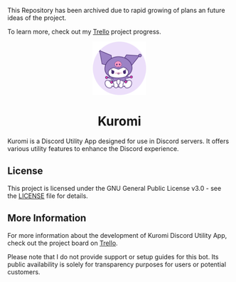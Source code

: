 This Repository has been archived due to rapid growing of plans an future ideas of the project.

To learn more, check out my [Trello](https://trello.com/b/fYomugl8/nekis-discord-apps) project progress.

<div align="center">
    <img src="kuromi-circle.png" alt="Kuromi" width="120">
</div>

<h1 align="center">Kuromi</h1>

Kuromi is a Discord Utility App designed for use in Discord servers. It offers various utility features to enhance the Discord experience.

## License

This project is licensed under the GNU General Public License v3.0 - see the [LICENSE](LICENSE) file for details.

## More Information

For more information about the development of Kuromi Discord Utility App, check out the project board on [Trello](https://trello.com/b/fYomugl8/nekis-discord-apps).

Please note that I do not provide support or setup guides for this bot. Its public availability is solely for transparency purposes for users or potential customers.
